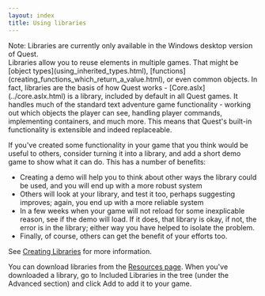 ```yaml
---
layout: index
title: Using libraries
---
```


<div class=\"alert alert-info\">
Note: Libraries are currently only available in the Windows desktop version of Quest.

</div>
Libraries allow you to reuse elements in multiple games. That might be [object types](using_inherited_types.html), [functions](creating_functions_which_return_a_value.html), or even common objects. In fact, libraries are the basis of how Quest works - [Core.aslx](../core.aslx.html) is a library, included by default in all Quest games. It handles much of the standard text adventure game functionality - working out which objects the player can see, handling player commands, implementing containers, and much more. This means that Quest's built-in functionality is extensible and indeed replaceable.

If you've created some functionality in your game that you think would be useful to others, consider turning it into a library, and add a short demo game to show what it can do. This has a number of benefits:

-   Creating a demo will help you to think about other ways the library could be used, and you will end up with a more robust system
-   Others will look at your library, and test it too, perhaps suggesting improves; again, you end up with a more reliable system
-   In a few weeks when your game will not reload for some inexplicable reason, see if the demo will load. If it does, that library is okay, if not, the error is in the library; either way you have helped to isolate the problem.
-   Finally, of course, others can get the benefit of your efforts too.

See [Creating Libraries](../creating_libraries.html) for more information.

You can download libraries from the [Resources page](http://www.textadventures.co.uk/quest/resources). When you've downloaded a library, go to Included Libraries in the tree (under the Advanced section) and click Add to add it to your game.
